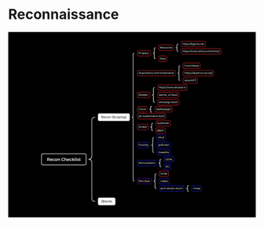 # Reconnaissance  

![recon mind map template](https://github.com/BlissButNotTheWallpaper/mindmap-templates/blob/main/assets/xmind_temp_thumbnail.png?raw=true)

